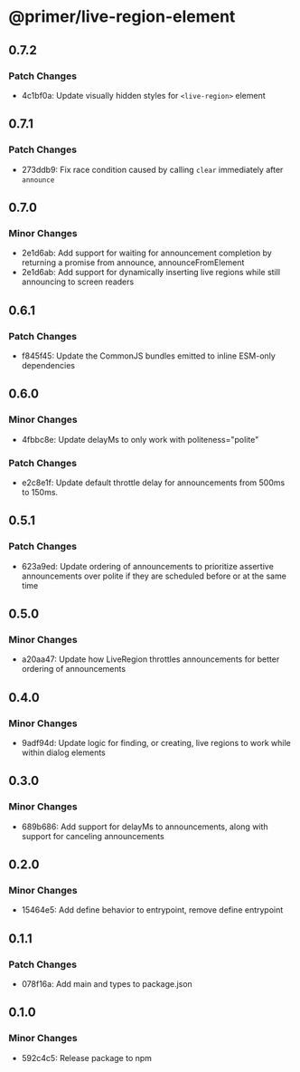 # @primer/live-region-element

## 0.7.2

### Patch Changes

- 4c1bf0a: Update visually hidden styles for `<live-region>` element

## 0.7.1

### Patch Changes

- 273ddb9: Fix race condition caused by calling `clear` immediately after `announce`

## 0.7.0

### Minor Changes

- 2e1d6ab: Add support for waiting for announcement completion by returning a promise from announce, announceFromElement
- 2e1d6ab: Add support for dynamically inserting live regions while still announcing to screen readers

## 0.6.1

### Patch Changes

- f845f45: Update the CommonJS bundles emitted to inline ESM-only dependencies

## 0.6.0

### Minor Changes

- 4fbbc8e: Update delayMs to only work with politeness="polite"

### Patch Changes

- e2c8e1f: Update default throttle delay for announcements from 500ms to 150ms.

## 0.5.1

### Patch Changes

- 623a9ed: Update ordering of announcements to prioritize assertive announcements over polite if they are scheduled before or at the same time

## 0.5.0

### Minor Changes

- a20aa47: Update how LiveRegion throttles announcements for better ordering of announcements

## 0.4.0

### Minor Changes

- 9adf94d: Update logic for finding, or creating, live regions to work while within dialog elements

## 0.3.0

### Minor Changes

- 689b686: Add support for delayMs to announcements, along with support for canceling announcements

## 0.2.0

### Minor Changes

- 15464e5: Add define behavior to entrypoint, remove define entrypoint

## 0.1.1

### Patch Changes

- 078f16a: Add main and types to package.json

## 0.1.0

### Minor Changes

- 592c4c5: Release package to npm
